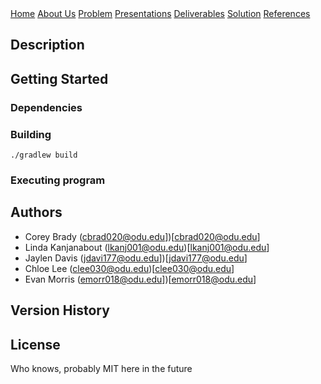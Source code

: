 <div class="button-group">
    <a href="./" class="button primary">Home</a>
    <a href="#" class="button">About Us</a>
    <a href="#" class="button">Problem</a>
    <a href="./presentations.html" class="button">Presentations</a>
    <a href="#" class="button">Deliverables</a>
    <a href="#" class="button">Solution</a>
    <a href="#" class="button">References</a>


</div>

## Description

## Getting Started

### Dependencies


### Building

```
./gradlew build
```

### Executing program


## Authors

* Corey Brady (cbrad020@odu.edu])[cbrad020@odu.edu]
* Linda Kanjanabout (lkanj001@odu.edu)[lkanj001@odu.edu]
* Jaylen Davis (jdavi177@odu.edu])[jdavi177@odu.edu]
* Chloe Lee (clee030@odu.edu)[clee030@odu.edu] 
* Evan Morris (emorr018@odu.edu])[emorr018@odu.edu] 

## Version History


## License

Who knows, probably MIT here in the future

